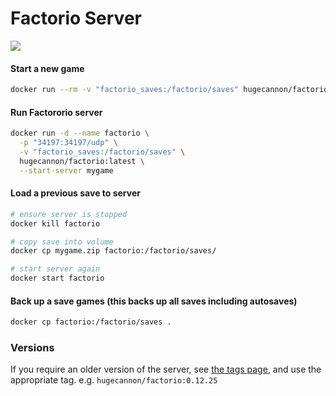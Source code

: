 # Factorio Server
[![](https://badge.imagelayers.io/hugecannon/factorio:latest.svg)](https://imagelayers.io/?images=hugecannon/factorio:latest 'Get your own badge on imagelayers.io')

#### Start a new game

```bash
docker run --rm -v "factorio_saves:/factorio/saves" hugecannon/factorio:latest --create mygame
```


#### Run Factororio server

```bash
docker run -d --name factorio \
  -p "34197:34197/udp" \
  -v "factorio_saves:/factorio/saves" \
  hugecannon/factorio:latest \
  --start-server mygame
```


#### Load a previous save to server

```bash
# ensure server is stopped
docker kill factorio

# copy save into volume
docker cp mygame.zip factorio:/factorio/saves/

# start server again
docker start factorio
```


#### Back up a save games (this backs up all saves including autosaves)

```bash
docker cp factorio:/factorio/saves .
``` 


### Versions

If you require an older version of the server, see [the tags page](https://hub.docker.com/r/hugecannon/factorio/tags/), and use the appropriate tag. e.g. `hugecannon/factorio:0.12.25`
